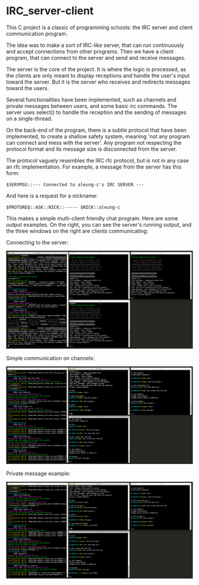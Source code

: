 # IRC_server-client

This C project is a classic of programming schools: the IRC server and client communication program.

The idea was to make a sort of IRC-like server, that can run continuously and accept connections from other programs.
Then we have a client program, that can connect to the server and send and receive messages.

The server is the core of the project. It is where the logic is processed, as the clients are only meant
to display receptions and handle the user's input toward the server.
But it is the server who receives and redirects messages toward the users.

Several functionalities have been implemented, such as channels and private messages between users, and some
basic irc commands.
The server uses select() to handle the reception and the sending of messages on a single-thread.

On the back-end of the program, there is a subtle protocol that have been implemented, to create a shallow safety system,
meaning 'not any program can connect and mess with the server'. Any program not respecting the protocol format
and its message size is disconnected from the server.

The protocol vaguely resembles the IRC rfc protocol, but is not in any case an rfc implementation. For example, a message from
the server has this form:

```
$SERVMSG::--- Connected to aleung-c's IRC SERVER ---
```

And here is a request for a nickname:

```
$PROTOREQ::ASK::NICK::----- $NICK::aleung-c
```

This makes a simple multi-client friendly chat program. Here are some output examples.
On the right, you can see the server's running output, and the three windows on the right are clients communicating:


Connecting to the server:

![Alt text](./screens/irc_1.png "irc screenshot 1")

Simple communication on channels:

![Alt text](./screens/irc_2.png "irc screenshot 2")

Private message example:

![Alt text](./screens/irc_3.png "irc screenshot 3")
